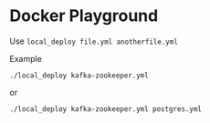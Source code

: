 # Docker Playground
Use `local_deploy file.yml anotherfile.yml`

Example
```
./local_deploy kafka-zookeeper.yml 
```

or

```
./local_deploy kafka-zookeeper.yml postgres.yml
```
